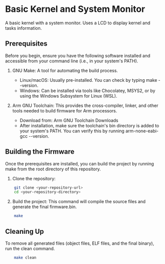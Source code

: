 # Basic Kernel and System Monitor
A basic kernel with a system monitor. Uses a LCD to display kernel and tasks information.

## Prerequisites
Before you begin, ensure you have the following software installed and accessible from your command line (i.e., in your system's PATH).

 1. GNU Make: A tool for automating the build process.

	- Linux/macOS: Usually pre-installed. You can check by typing make --version.
	- Windows: Can be installed via tools like Chocolatey, MSYS2, or by using the Windows Subsystem for Linux (WSL).
	
 2. Arm GNU Toolchain: This provides the cross-compiler, linker, and other tools needed to build firmware for Arm processors.

	- Download from: Arm GNU Toolchain Downloads
	- After installation, make sure the toolchain's bin directory is added to your system's PATH. You can verify this by running arm-none-eabi-gcc --version.

## Building the Firmware
Once the prerequisites are installed, you can build the project by running make from the root directory of this repository.

 1. Clone the repository:

```bash
	git clone <your-repository-url>
	cd <your-repository-directory>
```

 2. Build the project:
	This command will compile the source files and generate the final firmware.bin.

```bash
	make
```

## Cleaning Up
To remove all generated files (object files, ELF files, and the final binary), run the clean command.

```bash
	make clean
```